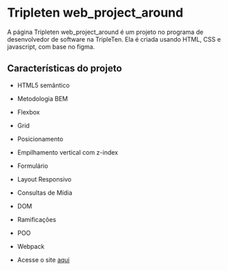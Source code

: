 # Tripleten web_project_around

A página Tripleten web_project_around é um projeto no programa de desenvolvedor de software na TripleTen. Ela é criada usando HTML, CSS e javascript, com base no figma.

## Características do projeto

- HTML5 semântico
- Metodologia BEM
- Flexbox
- Grid
- Posicionamento
- Empilhamento vertical com z-index
- Formulário
- Layout Responsivo
- Consultas de Mídia
- DOM
- Ramificações
- POO
- Webpack

- Acesse o site [aqui](https://malhanecarvalho.github.io/web_project_around/)

